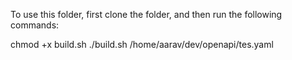 To use this folder, first clone the folder, and then run the following commands:

chmod +x build.sh
./build.sh /home/aarav/dev/openapi/tes.yaml
